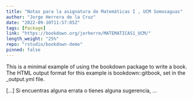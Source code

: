 ```yaml
---
title: "Notas para la asignatura de Matemáticas I , UCM Somosaguas"
author: "Jorge Herrera de la Cruz"
date: "2022-09-10T11:57:05Z"
tags: [Package]
link: "https://bookdown.org/jorherre/MATEMATICAS1_UCM/"
length_weight: "25%"
repo: "rstudio/bookdown-demo"
pinned: false
---
```


<p>This is a minimal example of using the bookdown package to write a book.
The HTML output format for this example is bookdown::gitbook,
set in the _output.yml file.</p> [...] Si encuentras alguna errata o tienes alguna sugerencia, ...
